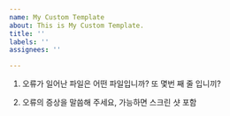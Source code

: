 ```yaml
---
name: My Custom Template
about: This is My Custom Template.
title: ''
labels: ''
assignees: ''

---
```


1. 오류가 일어난 파일은 어떤 파일입니까? 또 몇번 째 줄 입니끼?

2. 오류의 증상을 말씀해 주세요, 가능하면 스크린 샷 포함
